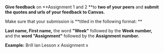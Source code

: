 **Give feedback** on **Assignment 1 and 2 **to **two of your peers** and **submit the quotes and urls of your feedback to Canvas.**

Make sure that your submission is **titled in the following format: **

**Last name, First name,** the word **"Week"** followed by the **Week number,** and the **word "Assignment"** followed by the **Assignment number.**

**Example:**
Brill Ian Lesson x Assignment x
